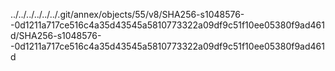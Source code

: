 ../../../../../../.git/annex/objects/55/v8/SHA256-s1048576--0d1211a717ce516c4a35d43545a5810773322a09df9c51f10ee05380f9ad461d/SHA256-s1048576--0d1211a717ce516c4a35d43545a5810773322a09df9c51f10ee05380f9ad461d